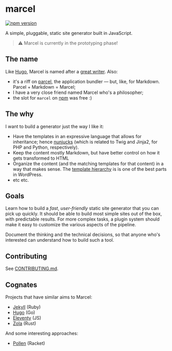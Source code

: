 # marcel

<a href="https://www.npmjs.org/package/marcel"><img src="https://img.shields.io/npm/v/marcel.svg?style=flat" alt="npm version"></a>

A simple, pluggable, static site generator built in JavaScript.

> ⚠️ Marcel is currently in the prototyping phase!

## The name

Like [Hugo](https://gohugo.io), Marcel is named after a [great writer](https://en.wikipedia.org/wiki/Marcel_Proust). Also:

-   it's a riff on [parcel](https://parceljs.org/), the application bundler — but, like, for Markdown. Parcel + Markdown = Marcel;
-   I have a very close friend named Marcel who's a philosopher;
-   the slot for `marcel` on [npm](https://npmjs.com/package/marcel) was free :)

## The why

I want to build a generator just the way I like it:

-   Have the templates in an expressive language that allows for inheritance; hence [nunjucks](https://mozilla.github.io/nunjucks/) (which is related to Twig and Jinja2, for PHP and Python, respectively).
-   Keep the content mostly Markdown, but have better control on how it gets transformed to HTML
-   Organize the content (and the matching templates for that content) in a way that makes sense. The [template hierarchy](https://forklor.github.io/wp-template-hierarchy) is is one of the best parts in WordPress.
-   etc etc.

## Goals

Learn how to build a _fast_, _user-friendly_ static site generator that you can pick up quickly. It should be able to build most simple sites out of the box, with predictable results. For more complex tasks, a plugin system should make it easy to customize the various aspects of the pipeline.

Document the thinking and the technical decisions, so that anyone who's interested can understand how to build such a tool.

## Contributing

See [CONTRIBUTING.md](./CONTRIBUTING.md).

## Cognates

Projects that have similar aims to Marcel:

-   [Jekyll](https://jekyllrb.com/) (Ruby)
-   [Hugo](https://gohugo.io/) (Go)
-   [Eleventy](https://11ty.io) (JS)
-   [Zola](https://getzola.org/) (Rust)

And some interesting approaches:

-   [Pollen](https://docs.racket-lang.org/pollen/) (Racket)
